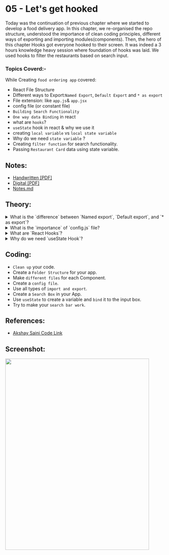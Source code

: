 # 05 - Let's get hooked

Today was the continuation of previous chapter where we started to develop a food delivery app. In this chapter, we re-organised the repo structure, understood the importance of clean coding principles, different ways of exporting and importing modules(components). Then, the hero of this chapter Hooks got everyone hooked to their screen. It was indeed a 3 hours knowledge heavy session where foundation of hooks was laid. We used hooks to filter the restaurants based on search input.

### Topics Coverd:-

While Creating `food ordering app` covered:
- React File Structure
- Different ways to Export:`Named Export`, `Default Export` and `* as export`
- File extension: like `app.js`& `app.jsx`
- config file (or constant file)
- `Building Search Functionality`
- `One way data Binding` in react
- what are `hooks`?
- `useState` hook in react & why we use it
- creating `local variable` vs `local state variable`
- Why do we need `state variable` ?
- Creating `filter function` for search functionality.
- Passing `Restaurant Card` data using state variable.


## Notes:

- [Handwritten [PDF]](https://github.com/deltanode/react-playground/blob/main/00-React-Notes/Chapter%2005%20-%20Let's%20get%20Hooked!%20-%20HandWritten%20Notes.pdf)
- [Digital [PDF]](https://github.com/deltanode/react-playground/blob/main/00-React-Notes/Chapter%2005%20-%20Let's%20get%20Hooked!%20-%20Digital%20Notes.pdf)
- [Notes.md](https://github.com/deltanode/react-playground/blob/main/05-lets-get-hooked/notes.md)

## Theory:

<!-- *******************************-->
<details>
<summary>What is the `difference` between `Named export`, `Default export`, and `* as export`?</summary><br>
<blockquote>

ES6 provides us to import & export a module and use it in other files. ES6 provides two ways to export a module from a file: `named export` and `default export`.
1. __Named export__: 
   - In `Named export`, one can have multiple named exports per file. 
   - Then import the specific exports (these named export will be surrounded in `{}` braces)
   - The name of imported module has to be the same as the name of the exported module.<br><br>
   - __Eg__: `Exporting` from MyComponent.js & `imported` to App.js like: <br><br>
     __MyComponent.js__
     ```
      export const MyComponent = () => {}
      export const MyComponent2 = () => {}
     ``` 
     __App.js__ (we must use `{}`, when importing component from MyComponent.js)
     ```
     import { MyComponent } from "./MyComponent";                    // ex. importing a single named export

     import { MyComponent, MyComponent2 } from "./MyComponent";      // ex. importing multiple named exports

     import { MyComponent2 as MyNewComponent } from "./MyComponent"; // ex. giving a named import a different name by using "as":
     ```

2. __Default export__: 
   - In `Default export` one can have only one default export per file. 
   - The naming of import is completely independent in default export and we can use any name we like.<br><br>
   - __Eg__: `Exporting` from MyComponent.js & `imported` to App.js like: <br><br>
     __MyComponent.js__
     ```
     const MyComponent = () => {}
     export default MyComponent;
     ```
     __App.js__ (we must omit `{}`, when importing component from MyComponent.js)
     ```
     import MyComponent from "./MyComponent";
     ```

3. __In `* as export`__: 
   - In `* as export` it is used to import the whole module as a component and access the components inside the module.<br><br>
   - __Eg__: `Exporting` from MyComponent.js & `imported` to App.js like: <br><br>
     __MyComponent.js__
     ```
     export const MyComponent = () => {}
     export const MyComponent2 = () => {}
     export const MyComponent3 = () => {}
     ``` 
     __App.js__
     ```
     import * as MainComponents from "./MyComponent";
    
    
     <MainComponents.MyComponent />
     <MainComponents.MyComponent2 />
     <MainComponents.MyComponent3 />
     ```
4. __Using `Named export` and `Default export` together__ So you should export like: <br><br>
   __MyComponent.js__
   ```
   export const MyComponent2 = () => {}
   
   const MyComponent = () => {}
   export default MyComponent;
   ```
   __App.js__
   ```
   import MyComponent, {MyComponent2} from "./MyComponent";
   ```
</blockquote><br>
</details>

<!-- *******************************-->
<details>
<summary>What is the `importance` of `config.js` file?</summary><br>
<blockquote>

`config.js` (or `constant.js`) file can be used to store the hardcoded values in one file, so that when the value needs to be modified, it can be easy to do the modification in one file. 

Example : All API Base URLs, CDN links, config data from backend, default values needed in the app, can be placed in `config.js` file.

</blockquote><br>
</details>

<!-- *******************************-->
<details>
<summary>What are `React Hooks`?</summary><br>
<blockquote>

- React Hooks are new addition to React from `React 16.8` version. 
- Earlier, state and other component features could be handled only using Class Components. 
- But with version 16.8, React introduced a new pattern called `Hooks`. 
- With React Hooks, we can use state, and other React features, in a `functional component` empowering functional programming in React. <br><br>
- Hooks are JavaScript functions that manage the `state's behaviour` and `side effects` by isolating them from a component.

_MORE_:

 - In React version 16.8, React introduced a new pattern called Hooks. 
 - React Hooks are simple JavaScript functions that we can use to isolate the reusable part from a functional component. 
 - Hooks can be stateful and can manage side-effects.
 - Hooks allow you to reuse stateful logic without changing your component hierarchy. This makes it easy to share Hooks among many components or with the community.
### React provides a bunch of standard in-built hooks:
- useState: To manage states. Returns a stateful value and an updater function to update it.
- useEffect: To manage side-effects like API calls, subscriptions, timers, mutations, and more.
- useContext: To return the current value for a context.
- useReducer: A useState alternative to help with complex state management.
- useCallback: It returns a memorized version of a callback to help a child component not re-render unnecessarily.
- useMemo: It returns a memoized value that helps in performance optimizations.
- useRef: It returns a ref object with a current property. The ref object is mutable. It is mainly used to access a child component imperatively.
- useLayoutEffect: It fires at the end of all DOM mutations. It's best to use useEffect as much as possible over this one as the useLayoutEffect fires synchronously.
- useDebugValue: Helps to display a label in React DevTools for custom hooks.
</blockquote><br>
</details>

<!-- *******************************-->
<details>
<summary>Why do we need `useState Hook`?</summary><br>
<blockquote>

- `useState()` is one of the basic hooks functions which creates a state and assigns the initialState value passed in the parameter. It also provides a setState function, the state can be updated only using this function. <br>
  `const [state, setState] = useState(initialState);` 
- During initial render, the returned state (state) is the same as the value passed as the first argument (initialState).
- The setState function is used to update the state. It accepts a new state value and enqueues a re-render of the component. 
  `setState(newState)`
-  During subsequent re-renders, the  `first value` returned by useState will always be the most recent state after applying updates.
-  If we want to use the prev state value instead of the first value , we can pass a function to setState, it receives previous state and returns updated state.
  
  
_More_:

- `useState hook` is used to maintain the state in our React application. 
- It keeps track of the state changes so basically useState has the ability to encapsulate local state in a functional component.
- The  useState hook is a special function that takes the `initial state` as an `argument` and `returns an array` of two entries.  
- UseState encapsulate only singular value from the state, for multiple state need to have useState calls.

#### Syntax for useState hook
```
const [state, setState] = useState(initialstate);
```
#### Importing: To use useState you need to import useState from react as shown below:
```
import React, { useState } from "react";
```
we can use Hooks in Functional Components
```
const Example = (props) => {
  // You can use Hooks here!
  return <div />;
}
```
</blockquote><br>
</details>
<!-- *******************************-->

## Coding:

- `Clean up` your code.
- Create a `Folder Structure` for your app.
- Make `different files` for each Component.
- Create a `config file`.
- Use all types of `import and export`.
- Create a `Search Box` in your App.
- Use `useState` to create a variable and `bind` it to the input box.
- Try to make your `search bar work`.

## References:

- [Akshay Saini Code Link](https://bitbucket.org/namastedev/namaste-react-live/src/master/)

## Screenshot:
 <img height="600px" width="450px"  src="./screenshot/screenshot_localhost_search_component.png">


